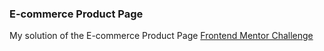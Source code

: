 ### E-commerce Product Page

My solution of the E-commerce Product Page [Frontend Mentor Challenge](https://www.frontendmentor.io/challenges/ecommerce-product-page-UPsZ9MJp6)
